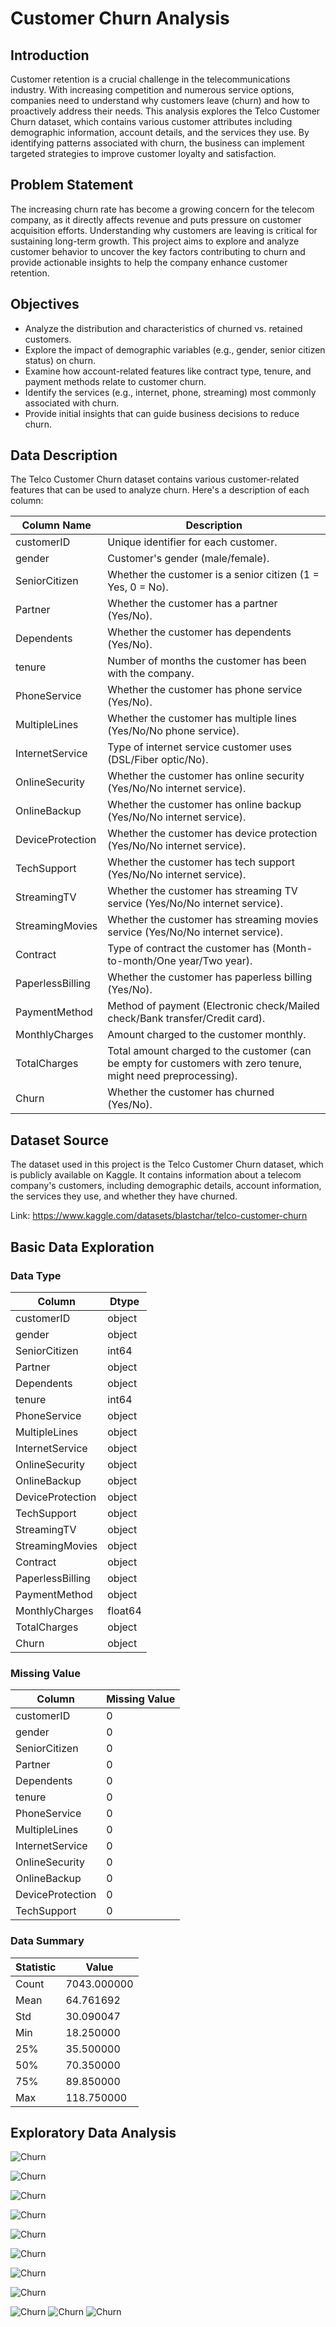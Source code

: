 # Customer Churn Analysis

## Introduction
Customer retention is a crucial challenge in the telecommunications industry. With increasing competition and numerous service options, companies need to understand why customers leave (churn) and how to proactively address their needs.
This analysis explores the Telco Customer Churn dataset, which contains various customer attributes including demographic information, account details, and the services they use. By identifying patterns associated with churn, the business can implement targeted strategies to improve customer loyalty and satisfaction.

## Problem Statement
The increasing churn rate has become a growing concern for the telecom company, as it directly affects revenue and puts pressure on customer acquisition efforts. Understanding why customers are leaving is critical for sustaining long-term growth. This project aims to explore and analyze customer behavior to uncover the key factors contributing to churn and provide actionable insights to help the company enhance customer retention.

 ## Objectives
- Analyze the distribution and characteristics of churned vs. retained customers.
- Explore the impact of demographic variables (e.g., gender, senior citizen status) on churn.
- Examine how account-related features like contract type, tenure, and payment methods relate to customer churn.
- Identify the services (e.g., internet, phone, streaming) most commonly associated with churn.
- Provide initial insights that can guide business decisions to reduce churn.

## Data Description
The Telco Customer Churn dataset contains various customer-related features that can be used to analyze churn. Here's a description of each column:


Column Name        | Description
--------------------|-----------------------------------------------------------------------------------------------------
customerID          | Unique identifier for each customer.
gender              | Customer's gender (male/female).
SeniorCitizen       | Whether the customer is a senior citizen (1 = Yes, 0 = No).
Partner             | Whether the customer has a partner (Yes/No).
Dependents          | Whether the customer has dependents (Yes/No).
tenure              | Number of months the customer has been with the company.
PhoneService        | Whether the customer has phone service (Yes/No).
MultipleLines       | Whether the customer has multiple lines (Yes/No/No phone service).
InternetService     | Type of internet service customer uses (DSL/Fiber optic/No).
OnlineSecurity      | Whether the customer has online security (Yes/No/No internet service).
OnlineBackup        | Whether the customer has online backup (Yes/No/No internet service).
DeviceProtection    | Whether the customer has device protection (Yes/No/No internet service).
TechSupport         | Whether the customer has tech support (Yes/No/No internet service).
StreamingTV         | Whether the customer has streaming TV service (Yes/No/No internet service).
StreamingMovies     | Whether the customer has streaming movies service (Yes/No/No internet service).
Contract            | Type of contract the customer has (Month-to-month/One year/Two year).
PaperlessBilling    | Whether the customer has paperless billing (Yes/No).
PaymentMethod       | Method of payment (Electronic check/Mailed check/Bank transfer/Credit card).
MonthlyCharges      | Amount charged to the customer monthly.
TotalCharges        | Total amount charged to the customer (can be empty for customers with zero tenure, might need preprocessing).
Churn               | Whether the customer has churned (Yes/No).

## Dataset Source
The dataset used in this project is the Telco Customer Churn dataset, which is publicly available on Kaggle. It contains information about a telecom company's customers, including demographic details, account information, the services they use, and whether they have churned.

Link: https://www.kaggle.com/datasets/blastchar/telco-customer-churn

## Basic Data Exploration

### Data Type
|   Column          | Dtype   |
|-----------------|---------|
| customerID      | object  |
| gender          | object  |
| SeniorCitizen   | int64   |
| Partner         | object  |
| Dependents      | object  |
| tenure          | int64   |
| PhoneService    | object  |
| MultipleLines   | object  |
| InternetService | object  |
| OnlineSecurity  | object  |
| OnlineBackup    | object  |
| DeviceProtection| object  |
| TechSupport     | object  |
| StreamingTV     | object  |
| StreamingMovies | object  |
| Contract        | object  |
| PaperlessBilling| object  |
| PaymentMethod   | object  |
| MonthlyCharges  | float64 |
| TotalCharges    | object  |
| Churn           | object  |

### Missing Value

| Column            | Missing Value |
|-------------------|---------------|
| customerID        | 0             |
| gender            | 0             |
| SeniorCitizen     | 0             |
| Partner           | 0             |
| Dependents        | 0             |
| tenure            | 0             |
| PhoneService      | 0             |
| MultipleLines     | 0             |
| InternetService   | 0             |
| OnlineSecurity    | 0             |
| OnlineBackup      | 0             |
| DeviceProtection  | 0             |
| TechSupport       | 0             |

### Data Summary

| Statistic | Value      |
|-----------|------------|
| Count     | 7043.000000 |
| Mean      | 64.761692  |
| Std       | 30.090047  |
| Min       | 18.250000  |
| 25%       | 35.500000  |
| 50%       | 70.350000  |
| 75%       | 89.850000  |
| Max       | 118.750000 |

## Exploratory Data Analysis

![Churn](EDA-reference/Churn1.png)

![Churn](EDA-reference/Churn2.png)

![Churn](EDA-reference/Churn3.png)

![Churn](EDA-reference/Churn4.png)

![Churn](EDA-reference/Churn5.png)

![Churn](EDA-reference/Churn6.png)

![Churn](EDA-reference/Churn7.png)

![Churn](EDA-reference/Churn8.png)

![Churn](EDA-reference/Churn9.png)
![Churn](EDA-reference/Churn10.png)
![Churn](EDA-reference/Churn11.png)
